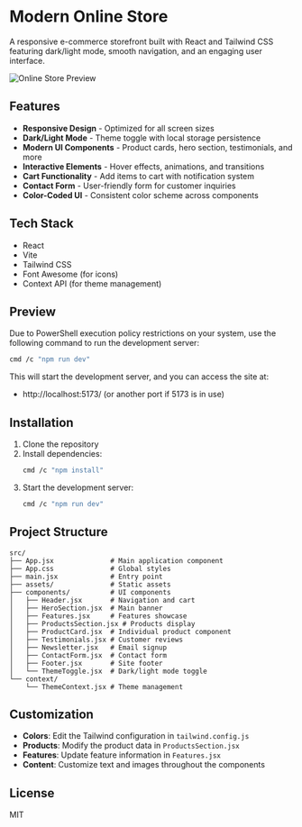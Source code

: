 # Modern Online Store

A responsive e-commerce storefront built with React and Tailwind CSS featuring dark/light mode, smooth navigation, and an engaging user interface.

![Online Store Preview](https://via.placeholder.com/800x400?text=Online+Store+Preview)

## Features

- **Responsive Design** - Optimized for all screen sizes
- **Dark/Light Mode** - Theme toggle with local storage persistence
- **Modern UI Components** - Product cards, hero section, testimonials, and more
- **Interactive Elements** - Hover effects, animations, and transitions
- **Cart Functionality** - Add items to cart with notification system
- **Contact Form** - User-friendly form for customer inquiries
- **Color-Coded UI** - Consistent color scheme across components

## Tech Stack

- React
- Vite
- Tailwind CSS
- Font Awesome (for icons)
- Context API (for theme management)

## Preview

Due to PowerShell execution policy restrictions on your system, use the following command to run the development server:

```bash
cmd /c "npm run dev"
```

This will start the development server, and you can access the site at:
- http://localhost:5173/ (or another port if 5173 is in use)

## Installation

1. Clone the repository
2. Install dependencies:
   ```bash
   cmd /c "npm install"
   ```
3. Start the development server:
   ```bash
   cmd /c "npm run dev"
   ```

## Project Structure

```
src/
├── App.jsx              # Main application component
├── App.css              # Global styles
├── main.jsx             # Entry point
├── assets/              # Static assets
├── components/          # UI components
│   ├── Header.jsx       # Navigation and cart
│   ├── HeroSection.jsx  # Main banner
│   ├── Features.jsx     # Features showcase
│   ├── ProductsSection.jsx # Products display
│   ├── ProductCard.jsx  # Individual product component
│   ├── Testimonials.jsx # Customer reviews
│   ├── Newsletter.jsx   # Email signup
│   ├── ContactForm.jsx  # Contact form
│   ├── Footer.jsx       # Site footer
│   └── ThemeToggle.jsx  # Dark/light mode toggle
└── context/
    └── ThemeContext.jsx # Theme management
```

## Customization

- **Colors**: Edit the Tailwind configuration in `tailwind.config.js`
- **Products**: Modify the product data in `ProductsSection.jsx`
- **Features**: Update feature information in `Features.jsx`
- **Content**: Customize text and images throughout the components

## License

MIT
